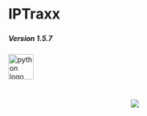 <h1 align="left">IPTraxx</h1>

###

<h5 align="left">Version 1.5.7</h5>

###

<div align="left">
  <img src="https://cdn.jsdelivr.net/gh/devicons/devicon/icons/python/python-original-wordmark.svg" height="50" alt="python logo"  />
</div>

###

<div align="left">
</div>

###

<br clear="both">

<div align="center">
  <img src="https://profile-counter.glitch.me/MrKriszz/count.svg?"  />
</div>

###
